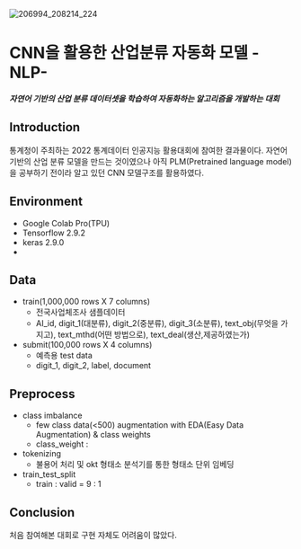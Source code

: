![206994_208214_224](https://user-images.githubusercontent.com/37128004/197730936-312a4914-0429-4c2a-aae0-533d36ff8478.jpg)
# CNN을 활용한 산업분류 자동화 모델 -NLP-
***자연어 기반의 산업 분류 데이터셋을 학습하여 자동화하는 알고리즘을 개발하는 대회***

## Introduction
통계청이 주최하는 2022 통계데이터 인공지능 활용대회에 참여한 결과물이다. 자연어 기반의 산업 분류 모델을 만드는 것이였으나 아직 PLM(Pretrained language model)을 공부하기 전이라 알고 있던 CNN 모델구조를 활용하였다. 

## Environment
- Google Colab Pro(TPU)
- Tensorflow 2.9.2
- keras 2.9.0
- 

## Data
- train(1,000,000 rows X 7 columns)
  - 전국사업체조사 샘플데이터
  - AI_id, digit_1(대분류), digit_2(중분류), digit_3(소분류), text_obj(무엇을 가지고), text_mthd(어떤 방법으로), text_deal(생산,제공하였는가)
- submit(100,000 rows X 4 columns)
  - 예측용 test data
  - digit_1, digit_2, label, document

## Preprocess
- class imbalance
  - few class data(<500) augmentation with EDA(Easy Data Augmentation) & class weights
  - class_weight : 
- tokenizing
  - 불용어 처리 및 okt 형태소 분석기를 통한 형태소 단위 임베딩
- train_test_split
  - train : valid = 9 : 1



















## Conclusion
처음 참여해본 대회로 구현 자체도 어려움이 많았다. 
